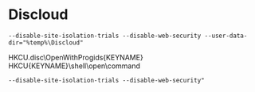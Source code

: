 # Discloud

```
--disable-site-isolation-trials --disable-web-security --user-data-dir="%temp%\Discloud"
```

HKCU\.disc\OpenWithProgids\{KEYNAME}
HKCU\{KEYNAME}\shell\open\command

```
--disable-site-isolation-trials --disable-web-security"
```
